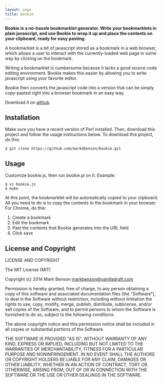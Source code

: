 ```yaml
---
layout: page
title: Bookie
---
```


**Bookie is a no-hassle bookmarklet generator. Write your bookmarklets in plain javascript, and use Bookie to wrap it up and place the contents on your clipboard, ready for easy pasting.**

A bookmarklet is a bit of javascript stored as a bookmark in a web browser, which allows a user to interact with the currently-loaded web page in some way by clicking on the bookmark.

Writing a bookmarklet is cumbersome because it lacks a good source code editing environment. Bookie makes this easier by allowing you to write javascript using your favorite editor.

Bookie then converts the javascript code into a version that can be simply copy-pasted right into a browser bookmark in an easy way. 

Download it on [github](https://github.com/markdbenson/bookie).

## Installation

Make sure you have a recent version of Perl installed. Then, download this project and follow the usage instructions below. To download this project, do this:

    $ git clone https://github.com/markdbenson/bookie.git

## Usage

Customize bookie.js, then run bookie.pl on it. Example:

    $ vi bookie.js
    $ make

At this point, the bookmarklet will be automatically copied to your
clipboard. All you need to do is to copy the contents to the bookmark
in your browser. For Chrome, do this:

1. Create a bookmark
2. Edit the bookmark
3. Past the contents that Bookie generates into the URL field
4. Click save

## License and Copyright

LICENSE AND COPYRIGHT

The MIT License (MIT)

Copyright (c) 2014 Mark Benson <markbenson@vanilladraft.com>

Permission is hereby granted, free of charge, to any person obtaining a copy
of this software and associated documentation files (the "Software"), to deal
in the Software without restriction, including without limitation the rights
to use, copy, modify, merge, publish, distribute, sublicense, and/or sell
copies of the Software, and to permit persons to whom the Software is
furnished to do so, subject to the following conditions:

The above copyright notice and this permission notice shall be included in all
copies or substantial portions of the Software.

THE SOFTWARE IS PROVIDED "AS IS", WITHOUT WARRANTY OF ANY KIND, EXPRESS OR
IMPLIED, INCLUDING BUT NOT LIMITED TO THE WARRANTIES OF MERCHANTABILITY,
FITNESS FOR A PARTICULAR PURPOSE AND NONINFRINGEMENT. IN NO EVENT SHALL THE
AUTHORS OR COPYRIGHT HOLDERS BE LIABLE FOR ANY CLAIM, DAMAGES OR OTHER
LIABILITY, WHETHER IN AN ACTION OF CONTRACT, TORT OR OTHERWISE, ARISING FROM,
OUT OF OR IN CONNECTION WITH THE SOFTWARE OR THE USE OR OTHER DEALINGS IN THE
SOFTWARE.


